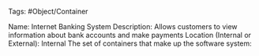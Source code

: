 Tags: #Object/Container 

Name: Internet Banking System
Description: Allows customers to view information about bank accounts and make payments
Location (Internal or External): Internal
The set of containers that make up the software system:



